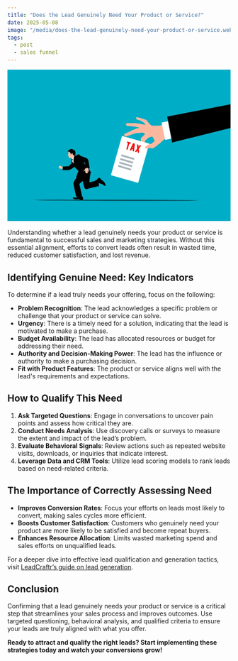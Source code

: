 ```yaml
---
title: "Does the Lead Genuinely Need Your Product or Service?"
date: 2025-05-08
image: "/media/does-the-lead-genuinely-need-your-product-or-service.webp"
tags:
  - post
  - sales funnel
---
```


![Does the Lead Genuinely Need Your Product or Service?](/media/does-the-lead-genuinely-need-your-product-or-service.webp)

Understanding whether a lead genuinely needs your product or service is fundamental to successful sales and marketing strategies. Without this essential alignment, efforts to convert leads often result in wasted time, reduced customer satisfaction, and lost revenue.

## Identifying Genuine Need: Key Indicators

To determine if a lead truly needs your offering, focus on the following:

- **Problem Recognition**: The lead acknowledges a specific problem or challenge that your product or service can solve.
- **Urgency**: There is a timely need for a solution, indicating that the lead is motivated to make a purchase.
- **Budget Availability**: The lead has allocated resources or budget for addressing their need.
- **Authority and Decision-Making Power**: The lead has the influence or authority to make a purchasing decision.
- **Fit with Product Features**: The product or service aligns well with the lead's requirements and expectations.

## How to Qualify This Need

1. **Ask Targeted Questions**: Engage in conversations to uncover pain points and assess how critical they are.
2. **Conduct Needs Analysis**: Use discovery calls or surveys to measure the extent and impact of the lead’s problem.
3. **Evaluate Behavioral Signals**: Review actions such as repeated website visits, downloads, or inquiries that indicate interest.
4. **Leverage Data and CRM Tools**: Utilize lead scoring models to rank leads based on need-related criteria.

## The Importance of Correctly Assessing Need

- **Improves Conversion Rates**: Focus your efforts on leads most likely to convert, making sales cycles more efficient.
- **Boosts Customer Satisfaction**: Customers who genuinely need your product are more likely to be satisfied and become repeat buyers.
- **Enhances Resource Allocation**: Limits wasted marketing spend and sales efforts on unqualified leads.

For a deeper dive into effective lead qualification and generation tactics, visit [LeadCraftr’s guide on lead generation](https://leadcraftr.com/posts/lead-generation/).

## Conclusion

Confirming that a lead genuinely needs your product or service is a critical step that streamlines your sales process and improves outcomes. Use targeted questioning, behavioral analysis, and qualified criteria to ensure your leads are truly aligned with what you offer.

**Ready to attract and qualify the right leads? Start implementing these strategies today and watch your conversions grow!**
